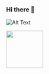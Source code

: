 ### Hi there 👋

<!--
**mastereven/mastereven** is a ✨ _special_ ✨ repository because its `README.md` (this file) appears on your GitHub profile.

Here are some ideas to get you started:

- 🔭 I’m currently working on ...
- 🌱 I’m currently learning ...
- 👯 I’m looking to collaborate on ...
- 🤔 I’m looking for help with ...
- 💬 Ask me about ...
- 📫 How to reach me: ...
- 😄 Pronouns: ...
- ⚡ Fun fact: ...
-->
![Alt Text](https://giphy.com/gifs/batman-bruce-wayne-super-friends-Kn1UaRsYaGouc)


<img src="https://media.giphy.com/media/vFKqnCdLPNOKc/giphy.gif" width="100" height="100" />